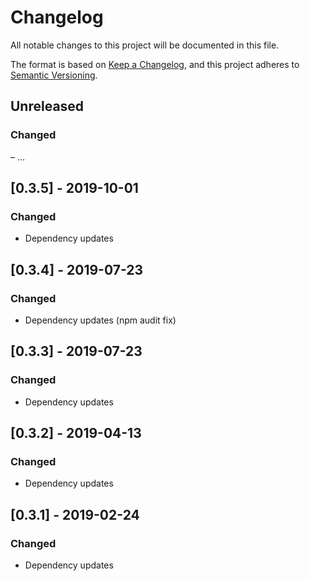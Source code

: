 # Changelog
All notable changes to this project will be documented in this file.

The format is based on [Keep a Changelog](https://keepachangelog.com/en/1.0.0/),
and this project adheres to [Semantic Versioning](https://semver.org/spec/v2.0.0.html).


## Unreleased
### Changed
– …

## [0.3.5] - 2019-10-01
### Changed
- Dependency updates

## [0.3.4] - 2019-07-23
### Changed
- Dependency updates (npm audit fix)

## [0.3.3] - 2019-07-23
### Changed
- Dependency updates

## [0.3.2] - 2019-04-13
### Changed
- Dependency updates

## [0.3.1] - 2019-02-24
### Changed
- Dependency updates
